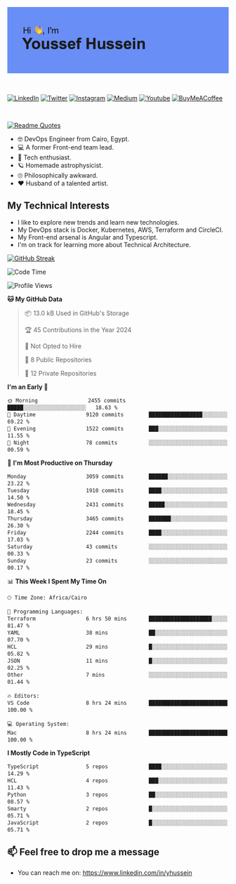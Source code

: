 [![Youssef's GitHub Banner](./assets/youssef-hussein.png)](https://github.com/yorki404)

</br>

[![LinkedIn](https://img.shields.io/badge/linkedin-%230077B5.svg?style=for-the-badge&logo=linkedin&logoColor=white)](https://www.linkedin.com/in/yhussein/)
[![Twitter](https://img.shields.io/badge/devqik_-%231DA1F2.svg?style=for-the-badge&logo=Twitter&logoColor=white)](https://twitter.com/devqik_)
[![Instagram](https://img.shields.io/badge/devqik-E4405F?style=for-the-badge&logo=Instagram&logoColor=white)](https://instagram.com/devqik)
[![Medium](https://img.shields.io/badge/Medium-12100E?style=for-the-badge&logo=medium&logoColor=white)](https://medium.com/@devqik)
[![Youtube](https://img.shields.io/badge/YouTube-FF0000?style=for-the-badge&logo=youtube&logoColor=white)](https://www.youtube.com/@devqik)
[![BuyMeACoffee](https://img.shields.io/badge/Buy%20Me%20a%20Coffee-ffdd00?style=for-the-badge&logo=buy-me-a-coffee&logoColor=black)](https://www.buymeacoffee.com/devqik)

</br>

[![Readme Quotes](https://quotes-github-readme.vercel.app/api?type=horizontal&theme=dark)](https://github.com/piyushsuthar/github-readme-quotes)

- :nerd_face: DevOps Engineer from Cairo, Egypt.
- :computer: A former Front-end team lead.
- :satellite: Tech enthusiast.
- :ringed_planet: Homemade astrophysicist.
- :roll_eyes: Philosophically awkward.
- :heart: Husband of a talented artist.

## My Technical Interests

- I like to explore new trends and learn new technologies.
- My DevOps stack is Docker, Kubernetes, AWS, Terraform and CircleCI.
- My Front-end arsenal is Angular and Typescript.
- I'm on track for learning more about Technical Architecture.

[![GitHub Streak](https://streak-stats.demolab.com/?user=devqik&theme=dark)](https://git.io/streak-stats)

<!--START_SECTION:waka-->
![Code Time](http://img.shields.io/badge/Code%20Time-665%20hrs%2027%20mins-blue)

![Profile Views](http://img.shields.io/badge/Profile%20Views-9-blue)

**🐱 My GitHub Data** 

> 📦 13.0 kB Used in GitHub's Storage 
 > 
> 🏆 45 Contributions in the Year 2024
 > 
> 🚫 Not Opted to Hire
 > 
> 📜 8 Public Repositories 
 > 
> 🔑 12 Private Repositories 
 > 
**I'm an Early 🐤** 

```text
🌞 Morning                2455 commits        █████░░░░░░░░░░░░░░░░░░░░   18.63 % 
🌆 Daytime                9120 commits        █████████████████░░░░░░░░   69.22 % 
🌃 Evening                1522 commits        ███░░░░░░░░░░░░░░░░░░░░░░   11.55 % 
🌙 Night                  78 commits          ░░░░░░░░░░░░░░░░░░░░░░░░░   00.59 % 
```
📅 **I'm Most Productive on Thursday** 

```text
Monday                   3059 commits        ██████░░░░░░░░░░░░░░░░░░░   23.22 % 
Tuesday                  1910 commits        ████░░░░░░░░░░░░░░░░░░░░░   14.50 % 
Wednesday                2431 commits        █████░░░░░░░░░░░░░░░░░░░░   18.45 % 
Thursday                 3465 commits        ███████░░░░░░░░░░░░░░░░░░   26.30 % 
Friday                   2244 commits        ████░░░░░░░░░░░░░░░░░░░░░   17.03 % 
Saturday                 43 commits          ░░░░░░░░░░░░░░░░░░░░░░░░░   00.33 % 
Sunday                   23 commits          ░░░░░░░░░░░░░░░░░░░░░░░░░   00.17 % 
```


📊 **This Week I Spent My Time On** 

```text
🕑︎ Time Zone: Africa/Cairo

💬 Programming Languages: 
Terraform                6 hrs 50 mins       ████████████████████░░░░░   81.47 % 
YAML                     38 mins             ██░░░░░░░░░░░░░░░░░░░░░░░   07.70 % 
HCL                      29 mins             █░░░░░░░░░░░░░░░░░░░░░░░░   05.82 % 
JSON                     11 mins             █░░░░░░░░░░░░░░░░░░░░░░░░   02.25 % 
Other                    7 mins              ░░░░░░░░░░░░░░░░░░░░░░░░░   01.44 % 

🔥 Editors: 
VS Code                  8 hrs 24 mins       █████████████████████████   100.00 % 

💻 Operating System: 
Mac                      8 hrs 24 mins       █████████████████████████   100.00 % 
```

**I Mostly Code in TypeScript** 

```text
TypeScript               5 repos             ████░░░░░░░░░░░░░░░░░░░░░   14.29 % 
HCL                      4 repos             ███░░░░░░░░░░░░░░░░░░░░░░   11.43 % 
Python                   3 repos             ██░░░░░░░░░░░░░░░░░░░░░░░   08.57 % 
Smarty                   2 repos             █░░░░░░░░░░░░░░░░░░░░░░░░   05.71 % 
JavaScript               2 repos             █░░░░░░░░░░░░░░░░░░░░░░░░   05.71 % 
```




<!--END_SECTION:waka-->

## 📫 Feel free to drop me a message
- You can reach me on: https://www.linkedin.com/in/yhussein
